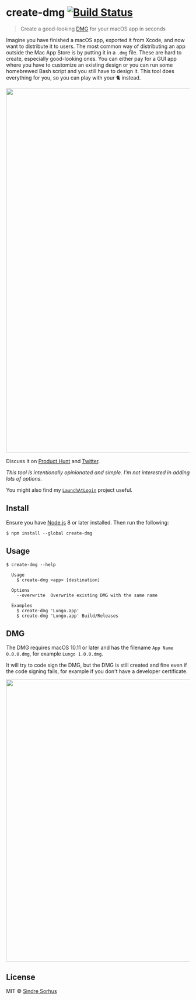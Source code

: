 # create-dmg [![Build Status](https://travis-ci.org/sindresorhus/create-dmg.svg?branch=master)](https://travis-ci.org/sindresorhus/create-dmg)

> Create a good-looking [DMG](https://en.wikipedia.org/wiki/Apple_Disk_Image) for your macOS app in seconds

Imagine you have finished a macOS app, exported it from Xcode, and now want to distribute it to users. The most common way of distributing an app outside the Mac App Store is by putting it in a `.dmg` file. These are hard to create, especially good-looking ones. You can either pay for a GUI app where you have to customize an existing design or you can run some homebrewed Bash script and you still have to design it. This tool does everything for you, so you can play with your 🐈 instead.

<img src="screenshot-cli.gif" width="998">

Discuss it on [Product Hunt](https://www.producthunt.com/posts/create-dmg) and [Twitter](https://twitter.com/sindresorhus/status/846416556754010112).

*This tool is intentionally opinionated and simple. I'm not interested in adding lots of options.*

You might also find my [`LaunchAtLogin`](https://github.com/sindresorhus/LaunchAtLogin) project useful.


## Install

Ensure you have [Node.js](https://nodejs.org) 8 or later installed. Then run the following:

```
$ npm install --global create-dmg
```


## Usage

```
$ create-dmg --help

  Usage
    $ create-dmg <app> [destination]

  Options
    --overwrite  Overwrite existing DMG with the same name

  Examples
    $ create-dmg 'Lungo.app'
    $ create-dmg 'Lungo.app' Build/Releases
```


## DMG

The DMG requires macOS 10.11 or later and has the filename `App Name 0.0.0.dmg`, for example `Lungo 1.0.0.dmg`.

It will try to code sign the DMG, but the DMG is still created and fine even if the code signing fails, for example if you don't have a developer certificate.

<img src="screenshot-dmg.png" width="772">


## License

MIT © [Sindre Sorhus](https://sindresorhus.com)

